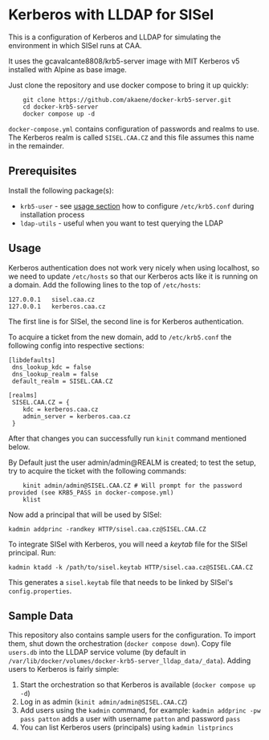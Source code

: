 # Kerberos with LLDAP for SISel

This is a configuration of Kerberos and LLDAP for simulating the environment in which SISel runs at CAA.


It uses the gcavalcante8808/krb5-server image with MIT Kerberos v5 installed with Alpine as base image.


Just clone the repository and use docker compose to bring it up quickly:

```
    git clone https://github.com/akaene/docker-krb5-server.git
    cd docker-krb5-server
    docker compose up -d
```
 
`docker-compose.yml` contains configuration of passwords and realms to use. The Kerberos realm is called `SISEL.CAA.CZ` and this file assumes this name in the remainder.


## Prerequisites

Install the following package(s):

- `krb5-user` - see [usage section](#usage) how to configure `/etc/krb5.conf` during installation process
- `ldap-utils` - useful when you want to test querying the LDAP


## Usage

Kerberos authentication does not work very nicely when using localhost, so we need to update `/etc/hosts` so that our Kerberos acts like it is running on a domain. Add the following lines to the top of `/etc/hosts`:

```
127.0.0.1	sisel.caa.cz
127.0.0.1	kerberos.caa.cz
```

The first line is for SISel, the second line is for Kerberos authentication.


To acquire a ticket from the new domain, add to `/etc/krb5.conf` the following config into respective sections:

```
[libdefaults]
 dns_lookup_kdc = false
 dns_lookup_realm = false
 default_realm = SISEL.CAA.CZ
 
[realms]
 SISEL.CAA.CZ = {
    kdc = kerberos.caa.cz
    admin_server = kerberos.caa.cz
 }

```

After that changes you can successfully run `kinit` command mentioned below.

By Default just the user admin/admin@REALM is created; to test the setup, try to acquire the ticket with the following commands:

```
    kinit admin/admin@SISEL.CAA.CZ # Will prompt for the password provided (see KRB5_PASS in docker-compose.yml)
    klist
```

Now add a principal that will be used by SISel:

```
kadmin addprinc -randkey HTTP/sisel.caa.cz@SISEL.CAA.CZ
```


To integrate SISel with Kerberos, you will need a _keytab_ file for the SISel principal. Run:

```
kadmin ktadd -k /path/to/sisel.keytab HTTP/sisel.caa.cz@SISEL.CAA.CZ
```

This generates a `sisel.keytab` file that needs to be linked by SISel's `config.properties`.



## Sample Data

This repository also contains sample users for the configuration. To import them, shut down the orchestration (`docker compose down`). Copy file `users.db` into the LLDAP service volume (by default in `/var/lib/docker/volumes/docker-krb5-server_lldap_data/_data`). Adding users to Kerberos is fairly simple:

1. Start the orchestration so that Kerberos is available (`docker compose up -d`)
1. Log in as admin (`kinit admin/admin@SISEL.CAA.CZ`)
2. Add users using the `kadmin` command, for example: `kadmin addprinc -pw pass patton` adds a user with username `patton` and password `pass`
3. You can list Kerberos users (principals) using `kadmin listprincs`

